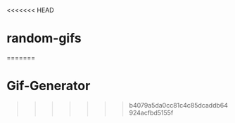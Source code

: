 <<<<<<< HEAD
# random-gifs
=======
# Gif-Generator
>>>>>>> b4079a5da0cc81c4c85dcaddb64924acfbd5155f
